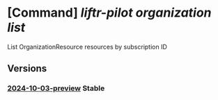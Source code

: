 # [Command] _liftr-pilot organization list_

List OrganizationResource resources by subscription ID

## Versions

### [2024-10-03-preview](/Resources/mgmt-plane/L3N1YnNjcmlwdGlvbnMve30vcHJvdmlkZXJzL21pY3Jvc29mdC5saWZ0cnBpbG90L29yZ2FuaXphdGlvbnM=/2024-10-03-preview.xml) **Stable**

<!-- mgmt-plane /subscriptions/{}/providers/microsoft.liftrpilot/organizations 2024-10-03-preview -->
<!-- mgmt-plane /subscriptions/{}/resourcegroups/{}/providers/microsoft.liftrpilot/organizations 2024-10-03-preview -->
